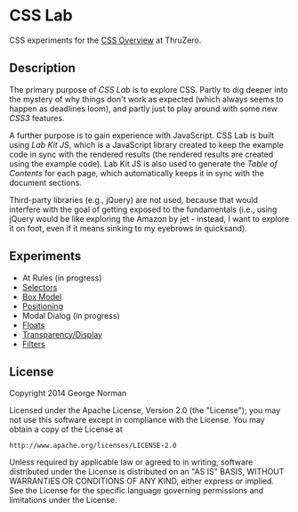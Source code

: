 # CSS Lab

CSS experiments for the [CSS Overview](http://www.thruzero.com/jcat3/apps/resources/resources.jsf?rid=css.overview) at ThruZero.

## Description

The primary purpose of *CSS Lab* is to explore CSS.
Partly to dig deeper into the mystery of why things don't work as expected (which always seems to happen as deadlines loom),
and partly just to play around with some new *CSS3* features.

A further purpose is to gain experience with JavaScript.
CSS Lab is built using *Lab Kit JS*, which is a JavaScript library created to keep the example code in sync with the rendered results (the rendered results are created using the example code).
Lab Kit JS is also used to generate the *Table of Contents* for each page, which automatically keeps it in sync with the document sections.

Third-party libraries (e.g., jQuery) are not used, because that would interfere with the goal of getting exposed to the fundamentals
(i.e., using jQuery would be like exploring the Amazon by jet - instead, I want to explore it on foot, even if it means sinking to my eyebrows in quicksand).

## Experiments

* At Rules (in progress)
* [Selectors](http://www.thruzero.com/pages/jcat3/css-lab/selectors.html)
* [Box Model](http://www.thruzero.com/pages/jcat3/css-lab/boxModel.html)
* [Positioning](http://www.thruzero.com/pages/jcat3/css-lab/positioning.html)
* Modal Dialog (in progress)
* [Floats](http://www.thruzero.com/pages/jcat3/css-lab/floats.html)
* [Transparency/Display](http://www.thruzero.com/pages/jcat3/css-lab/transparencyDisplay.html)
* [Filters](http://www.thruzero.com/pages/jcat3/css-lab/filters.html)

## License

Copyright 2014 George Norman

Licensed under the Apache License, Version 2.0 (the "License");
you may not use this software except in compliance with the License.
You may obtain a copy of the License at

    http://www.apache.org/licenses/LICENSE-2.0

Unless required by applicable law or agreed to in writing, software
distributed under the License is distributed on an "AS IS" BASIS,
WITHOUT WARRANTIES OR CONDITIONS OF ANY KIND, either express or implied.
See the License for the specific language governing permissions and
limitations under the License.
